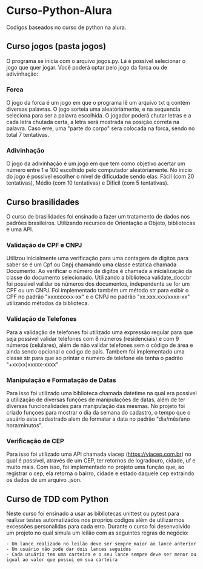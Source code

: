 # Curso-Python-Alura

Codigos baseados no curso de python na alura.

## Curso jogos (pasta jogos)

O programa se inicia com o arquivo jogos.py. Lá é possivel selecionar o jogo que quer jogar. Você poderá optar pelo jogo da forca ou de adivinhação:

### Forca

O jogo da forca é um jogo em que o programa lê um arquivo txt q contém diversas palavras. O jogo sorteia uma aleatóriamente, e na sequencia  seleciona para ser a palavra escolhida. O jogador poderá chutar letras e a cada letra chutada certa, a letra será mostrada na posição correta na palavra. Caso erre, uma "parte do corpo" sera colocada na forca, sendo no total 7 tentativas. 

### Adivinhação 

O jogo da adivinhação é um jogo em que tem como objetivo acertar um número entre 1 e 100 escolhido pelo computador aleatóriamente. No início do jogo é possivel escolher o nível de dificudade sendo elas: Fácil (com 20 tentativas), Médio (com 10 tentativas) e Difícil (com 5 tentativas).

## Curso brasilidades

O curso de brasilidades foi ensinado a fazer um tratamento de dados nos padrões brasileiros. Utilizando recursos de Orientação a Objeto, bibliotecas e uma API.

### Validação de CPF e CNPJ

Utilizou inicialmente uma verificação para uma contagem de digitos para saber se é um Cpf ou Cnpj chamando uma classe estatica chamada Documento. Ao verificar o número de digitos é chamada a inicialização da classe do documento selecionado. Utilizando a biblioteca validate_doccbr foi possivel validar os números dos documentos, independente se for um CPF ou um CNPJ. Foi implementado também um método str para exibir o CPF no padrão "xxxxxxxxx-xx" e o CNPJ no padrão "xx.xxx.xxx/xxxx-xx" utilizando métodos da biblioteca. 

### Validação de Telefones

Para a validação de telefones foi utilizado uma expressão regular para que seja possivel validar telefones com 8 números (residenciais) e com 9 números (celulares), além de não validar telefones sem o código de área e ainda sendo opcional o codigo de país. Tambem foi implementado uma classe str para que ao printar o numero de telefone ele tenha o padrão "+xx(xx)xxxxx-xxxx" 

### Manipulação e Formatação de Datas

Para isso foi utilizado uma biblioteca chamada datetime na qual era possivel a utilização de diversas funções de manipulações de datas, além de ter diversas funcionalidades para manipulação das mesmas. No projeto foi criado funçoes para mostrar o dia da semana do cadastro, o tempo que o usuário esta cadastrado alem de formatar a data no padrão "dia/mês/ano hora:minutos".

### Verificação de CEP

Para isso foi utilizado uma API chamada viacep (https://viacep.com.br) no qual é possível, através de um CEP, ter retornos de logradouro, cidade, uf e muito mais. Com isso, foi implementado no projeto uma função que, ao registrar o cep, ela retorna o bairro, cidade e estado daquele cep extraindo os dados de um arquivo .json. 


## Curso de TDD com Python

Neste curso foi ensinado a usar as bibliotecas unittest ou pytest para realizar testes automatizados nos proprios codigos além de utilizarmos excessões personalidas para cada erro. Durante o curso foi desenvolvido um projeto no qual simula um leilão com as seguintes regras de negócio:

    - Um lance realizado no leilão deve ser sempre maior ao lance anterior
    - Um usuário não pode dar dois lances seguidos
    - Cada usuário tem uma carteira e o seu lance sempre deve ser menor ou igual ao valor que possui em sua carteira